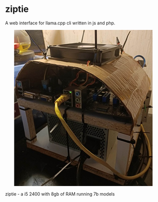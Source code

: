 # ziptie
A web interface for llama.cpp cli written in js and php.

<p align="center">
  <img src="https://github.com/jeddyhhh/ziptie/blob/main/includes/images/ziptie.jpg">
  <figcaption>ziptie - a i5 2400 with 8gb of RAM running 7b models</figcaption>
</p>

